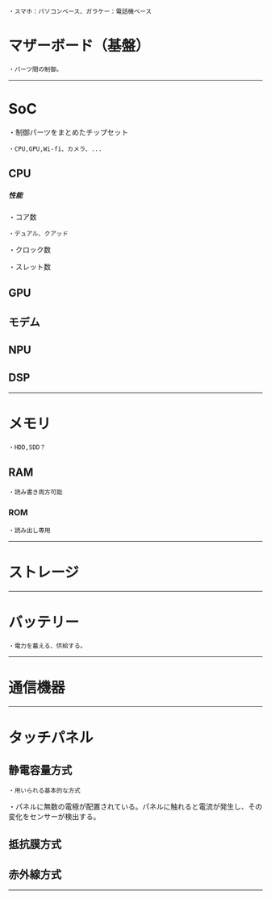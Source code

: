     ・スマホ：パソコンベース、ガラケー：電話機ベース

# マザーボード（基盤）

    ・パーツ間の制御。



---

# SoC

・制御パーツをまとめたチップセット

    ・CPU,GPU,Wi-fi、カメラ、...

## CPU

##### 性能

・コア数

    ・デュアル、クアッド

・クロック数

・スレット数

## GPU

## モデム

## NPU

## DSP

---

# メモリ

    ・HDD,SDD？

## RAM

    ・読み書き両方可能

### ROM

    ・読み出し専用

---

# ストレージ

---

# バッテリー

    ・電力を蓄える、供給する。

---

# 通信機器

---

# タッチパネル

## 静電容量方式

    ・用いられる基本的な方式

・パネルに無数の電極が配置されている。パネルに触れると電流が発生し、その変化をセンサーが検出する。

## 抵抗膜方式

## 赤外線方式

---



